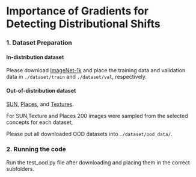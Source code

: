 # Importance of Gradients for Detecting Distributional Shifts

### 1. Dataset Preparation

#### In-distribution dataset

Please download [ImageNet-1k](http://www.image-net.org/challenges/LSVRC/2012/index) and place the training data and validation data in
`./dataset/train` and  `./dataset/val`, respectively.

#### Out-of-distribution dataset
[SUN](https://vision.princeton.edu/projects/2010/SUN/paper.pdf), 
[Places](http://places2.csail.mit.edu/PAMI_places.pdf), 
and [Textures](https://arxiv.org/pdf/1311.3618.pdf).

For SUN,Texture and Places 200 images were sampled from the selected concepts for each dataset,


Please put all downloaded OOD datasets into `./dataset/ood_data/`.

### 2. Running the code

Run the test_ood.py file after downloading and placing them in the correct subfolders.